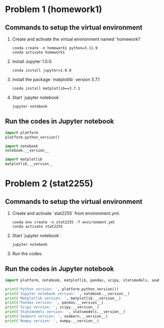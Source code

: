 ```python

```


# Problem 1 (homework1)


## Commands to setup the virtual environment

1.  Create and activate the virtual environment named \`homework1\`
    
    ```shell
    conda create -n homework1 python=3.11.9
    conda activate homework1
    ```

2.  Install Jupyter 1.0.0.
    
    ```shell
    conda install jupyter=1.0.0
    ```

3.  Install the package \`matplotlib\` version 3.7.1
    
    ```shell
    conda install matplotlib==3.7.1
    ```

4.  Start \`jupyter notebook\`
    
    ```shell
    jupyter notebook
    ```


## Run the codes in Jupyter notebook

```python
import platform
platform.python_version()
```

```python
import notebook
notebook.__version__
```

```python
import matplotlib
matplotlib.__version__
```


# Problem 2 (stat2255)


## Commands to setup the virtual environment

1.  Create and activate \`stat2255\` from environment.yml.
    
    ```shell
    conda env create -n stat2255 -f environment.yml
    conda activate stat2255
    ```

2.  Start \`jupyter notebook\`.
    
    ```shell
    jupyter notebook
    ```

3.  Run the codes.


## Run the codes in Jupyter notebook

```python
import platform, notebook, matplotlib, pandas, scipy, statsmodels, seaborn, numpy

print('Python version: ', platform.python_version())
print('Jupyter notebook version: ', notebook.__version__)
print('Matplotlib version: ', matplotlib.__version__)
print('Pandas version: ', pandas.__version__)
print('Scipy version: ', scipy.__version__)
print('Statsmodels version: ', statsmodels.__version__)
print('Seaborn version: ', seaborn.__version__)
print('Numpy version: ', numpy.__version__)
```
